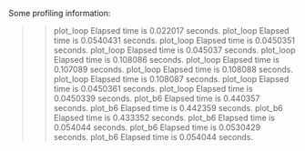 Some profiling information:

>> plot_loop
Elapsed time is 0.022017 seconds.
>> plot_loop
Elapsed time is 0.0540431 seconds.
>> plot_loop
Elapsed time is 0.0450351 seconds.
>> plot_loop
Elapsed time is 0.045037 seconds.
>> plot_loop
Elapsed time is 0.108086 seconds.
>> plot_loop
Elapsed time is 0.107089 seconds.
>> plot_loop
Elapsed time is 0.108088 seconds.
>> plot_loop
Elapsed time is 0.108087 seconds.
>> plot_loop
Elapsed time is 0.0450361 seconds.
>> plot_loop
Elapsed time is 0.0450339 seconds.
>> plot_b6
Elapsed time is 0.440357 seconds.
>> plot_b6
Elapsed time is 0.442359 seconds.
>> plot_b6
Elapsed time is 0.433352 seconds.
>> plot_b6
Elapsed time is 0.054044 seconds.
>> plot_b6
Elapsed time is 0.0530429 seconds.
>> plot_b6
Elapsed time is 0.054044 seconds.